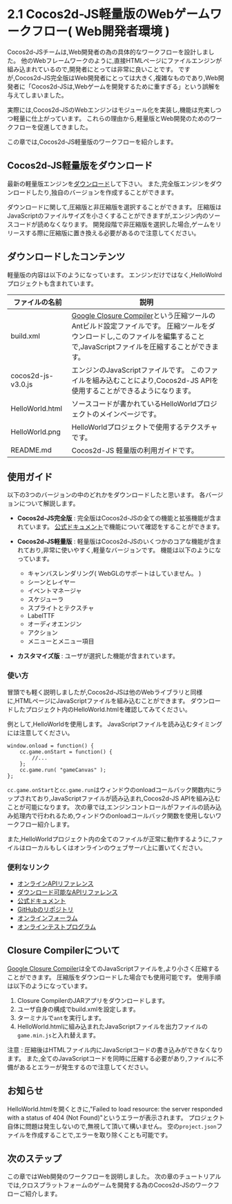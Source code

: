 # 2.1 Cocos2d-JS軽量版のWebゲームワークフロー( Web開発者環境 )

Cocos2d-JSチームは,Web開発者の為の具体的なワークフローを設計しました。 他のWebフレームワークのように,直接HTMLページにファイルエンジンが組み込まれているので,開発者にとっては非常に良いことです。 ですが,Cocos2d-JS完全版はWeb開発者にとっては大きく,複雑なものであり,Web開発者に「Cocos2d-JSは,Webゲームを開発するために重すぎる」という誤解を与えてしまいました。

実際には,Cocos2d-JSのWebエンジンはモジュール化を実装し,機能は充実しつつ軽量に仕上がっています。 これらの理由から,軽量版とWeb開発のためのワークフローを促進してきました。

この章では,Cocos2d-JS軽量版のワークフローを紹介します。

## Cocos2d-JS軽量版をダウンロード

最新の軽量版エンジンを[ダウンロード](http://cocos2d-x.org/filecenter/jsbuilder/)して下さい。 また,完全版エンジンをダウンロードしたり,独自のバージョンを作成することができます。

ダウンロードに関して,圧縮版と非圧縮版を選択することができます。 圧縮版はJavaScriptのファイルサイズを小さくすることができますが,エンジン内のソースコードが読めなくなります。 開発段階で非圧縮版を選択した場合,ゲームをリリースする際に圧縮版に置き換える必要があるので注意してください。

## ダウンロードしたコンテンツ

軽量版の内容は以下のようになっています。 エンジンだけではなく,HelloWolrdプロジェクトも含まれています。

|ファイルの名前|説明|
|---------|-----------|
|build.xml|[Google Closure Compiler](https://developers.google.com/closure/compiler/)という圧縮ツールのAntビルド設定ファイルです。 圧縮ツールをダウンロードし,このファイルを編集することで,JavaScriptファイルを圧縮することができます。|
|cocos2d-js-v3.0.js|エンジンのJavaScriptファイルです。 このファイルを組み込むことにより,Cocos2d-JS APIを使用することができるようになります。|
|HelloWorld.html|ソースコードが書かれているHelloWorldプロジェクトのメインページです。|
|HelloWorld.png|HelloWorldプロジェクトで使用するテクスチャです。|
|README.md|Cocos2d-JS 軽量版の利用ガイドです。|

## 使用ガイド

以下の3つのバージョンの中のどれかをダウンロードしたと思います。 各バージョンについて解説します。

- **Cocos2d-JS完全版** : 完全版はCocos2d-JSの全ての機能と拡張機能が含まれています。 [公式ドキュメント](http://www.cocos2d-x.org/docs/manual/framework/html5/en)で機能について確認をすることができます。

- **Cocos2d-JS軽量版** : 軽量版はCocos2d-JSのいくつかのコアな機能が含まれており,非常に使いやすく,軽量なバージョンです。 機能は以下のようになっています。
    + キャンバスレンダリング( WebGLのサポートはしていません。 )
    + シーンとレイヤー
    + イベントマネージャ
    + スケジューラ
    + スプライトとテクスチャ
    + LabelTTF
    + オーディオエンジン
    + アクション
    + メニューとメニュー項目
    
- **カスタマイズ版** : ユーザが選択した機能が含まれています。

### 使い方

冒頭でも軽く説明しましたが,Cocos2d-JSは他のWebライブラリと同様に,HTMLページにJavaScriptファイルを組み込むことができます。 ダウンロードしたプロジェクト内のHelloWorld.htmlを確認してみてください。

例として,HelloWorldを使用します。 JavaScriptファイルを読み込むタイミングには注意してください。

```
window.onload = function() {
    cc.game.onStart = function() {
        //...
    };
    cc.game.run( "gameCanvas" );
};
```

`cc.game.onStart`と`cc.game.run`はウィンドウのonloadコールバック関数内にラップされており,JavaScriptファイルが読み込まれ,Cocos2d-JS APIを組み込むことが可能になります。 次の章では,エンジンコントロールがファイルの読み込み処理内で行われるため,ウィンドウのonloadコールバック関数を使用しないワークフロー紹介します。

また,HelloWorldプロジェクト内の全てのファイルが正常に動作するように,ファイルはローカルもしくはオンラインのウェブサーバ上に置いてください。

### 便利なリンク

- [オンラインAPIリファレンス](http://www.cocos2d-x.org/reference/html5-js/V3.0/index.html)
- [ダウンロード可能なAPIリファレンス](http://www.cocos2d-x.org/filedown/Cocos2d-JS-v3.0-API.zip)
- [公式ドキュメント](http://cocos2d-x.org/docs/manual/framework/html5/en)
- [GitHubのリポジトリ](https://github.com/cocos2d/cocos2d-js)
- [オンラインフォーラム](http://discuss.cocos2d-x.org/category/cocos2d-x/javascript)
- [オンラインテストプログラム](http://cocos2d-x.org/js-tests/)

## Closure Compilerについて
[Google Closure Compiler](https://developers.google.com/closure/compiler/)は全てのJavaScriptファイルを,より小さく圧縮することができます。 圧縮版をダウンロードした場合でも使用可能です。 使用手順は以下のようになっています。

1. Closure CompilerのJARアプリをダウンロードします。
2. ユーザ自身の構成でbuild.xmlを設定します。
3. ターミナルで`ant`を実行します。
4. HelloWorld.htmlに組み込まれたJavaScriptファイルを出力ファイルの`game.min.js`と入れ替えます。

注意 : 圧縮後はHTMLファイル内にJavaScriptコードの書き込みができなくなります。 また,全てのJavaScriptコードを同時に圧縮する必要があり,ファイルに不備があるとエラーが発生するので注意してください。

## お知らせ

HelloWorld.htmlを開くときに,"Failed to load resource: the server responded with a status of 404 (Not Found)"というエラーが表示されます。 プロジェクト自体に問題は発生しないので,無視して頂いて構いません。 空の`project.json`ファイルを作成することで,エラーを取り除くことも可能です。

## 次のステップ
この章ではWeb開発のワークフローを説明しました。 次の章のチュートリアルでは,クロスプラットフォームのゲームを開発する為のCocos2d-JSのワークフローご紹介します。